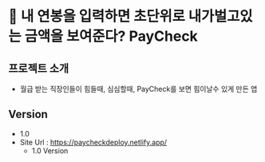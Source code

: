# 💸 내 연봉을 입력하면 초단위로 내가벌고있는 금액을 보여준다? PayCheck

## 프로젝트 소개
- 월급 받는 직장인들이 힘들때, 심심할때, PayCheck를 보면 힘이날수 있게 만든 앱

## Version
- 1.0
- Site Url : https://paycheckdeploy.netlify.app/
  - 1.0 Version 

